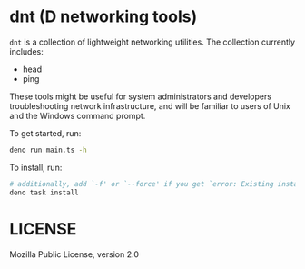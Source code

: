 # dnt (D networking tools)

`dnt` is a collection of lightweight networking utilities. The collection currently includes:
* head
* ping

These tools might be useful for system administrators and developers troubleshooting network
infrastructure, and will be familiar to users of Unix and the Windows command prompt.

To get started, run:
```sh
deno run main.ts -h
```

To install, run:
```sh
# additionally, add `-f' or `--force' if you get `error: Existing installation found.'
deno task install
```

# LICENSE

Mozilla Public License, version 2.0

